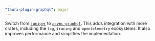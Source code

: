 ```yaml
---
"tauri-plugin-graphql": major
---
```


Switch from [`juniper`](https://github.com/async-graphql/async-graphql) to [`async-graphql`](https://github.com/graphql-rust/juniper). This adds integration with more crates, including the `log`, `tracing` and `opentelemetry` ecosystems. It also improves performance and simplifies the implementation.